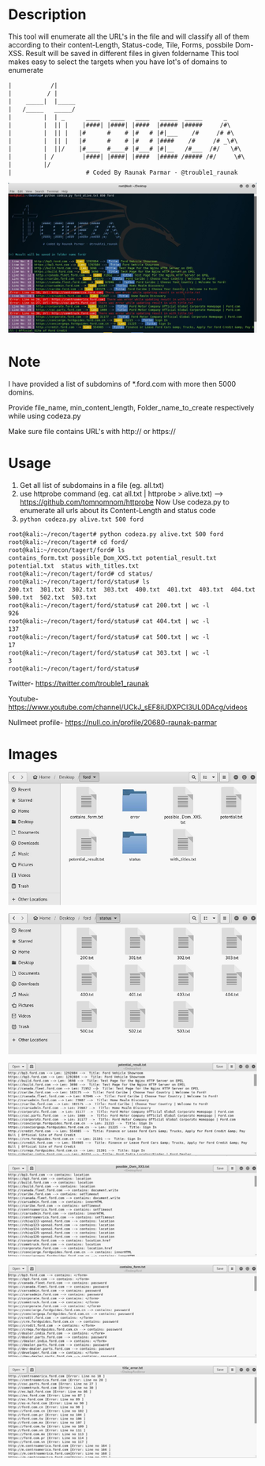 # Description
This tool will enumerate all the URL's in the file and will classify all of them according to their content-Length, Status-code, Tile, Forms, possbile Dom-XSS.
Result will be saved in different files in given foldername
This tool makes easy to select the targets when you have lot's of domains to enumerate

```
|           /|                                 
|          / |                  
|    _____|  |_____                                                         
|   /_____   _____/
|         |  | _      ____   ____   ____   _____  _____      _            
|         |  || |    |####| |####| |####  |##### |#####     /#\           
|         |  || |   |#      #    # |#   # |#|___    /#     /# #\          
|         |  || |   |#      #    # |#   # |####    /#     /# _\#\         
|         |  ||/    |#____  #____# |#___# |#|__   /#___  /#/   \#\        
|         | /        |####| |####| |####  |##### /##### /#/     \#\       
|         |/                                                              
|                     # Coded By Raunak Parmar - @trouble1_raunak       
```

![Image codeza](https://github.com/TROUBLE-1/codeza/blob/master/Images/Capture.JPG)

# Note
I have provided a list of subdomins of \*.ford.com with more then 5000 domins.

Provide file_name, min_content_length, Folder_name_to_create respectively while using codeza.py

Make sure file contains URL's with http:// or https://

# Usage
1. Get all list of subdomains in a file (eg. all.txt)
2. use httprobe command (eg. cat all.txt | httprobe > alive.txt) --> https://github.com/tomnomnom/httprobe
  Now Use codeza.py to enumerate all urls about its Content-Length and status code 
3. ```python codeza.py alive.txt 500 ford```

```
root@kali:~/recon/tagert# python codeza.py alive.txt 500 ford
root@kali:~/recon/tagert# cd ford/
root@kali:~/recon/tagert/ford# ls
contains_form.txt possible_Dom_XXS.txt potential_result.txt  potential.txt  status with_titles.txt
root@kali:~/recon/tagert/ford# cd status/
root@kali:~/recon/tagert/ford/status# ls
200.txt  301.txt  302.txt  303.txt  400.txt  401.txt  403.txt  404.txt  500.txt  502.txt  503.txt
root@kali:~/recon/tagert/ford/status# cat 200.txt | wc -l
926
root@kali:~/recon/tagert/ford/status# cat 404.txt | wc -l
137
root@kali:~/recon/tagert/ford/status# cat 500.txt | wc -l
17
root@kali:~/recon/tagert/ford/status# cat 303.txt | wc -l
3
root@kali:~/recon/tagert/ford/status# 
```
Twitter- https://twitter.com/trouble1_raunak

Youtube- https://www.youtube.com/channel/UCkJ_sEF8iUDXPCI3UL0DAcg/videos

Nullmeet profile- https://null.co.in/profile/20680-raunak-parmar

# Images

![Image codeza](https://github.com/TROUBLE-1/codeza/blob/master/Images/1.JPG)

![Image codeza](https://github.com/TROUBLE-1/codeza/blob/master/Images/2.JPG)

![Image codeza](https://github.com/TROUBLE-1/codeza/blob/master/Images/3.JPG)

![Image codeza](https://github.com/TROUBLE-1/codeza/blob/master/Images/4.JPG)

![Image codeza](https://github.com/TROUBLE-1/codeza/blob/master/Images/5.JPG)

![Image codeza](https://github.com/TROUBLE-1/codeza/blob/master/Images/6.JPG)
